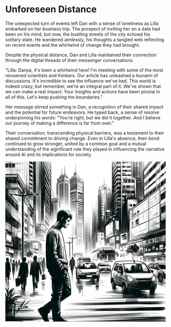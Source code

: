 # Unforeseen Distance

The unexpected turn of events left Dan with a sense of loneliness as Lilla embarked on her business trip. The prospect of inviting her on a date had been on his mind, but now, the bustling streets of the city echoed his solitary state. He wandered aimlessly, his thoughts a tangled web reflecting on recent events and the whirlwind of change they had brought.

Despite the physical distance, Dan and Lilla maintained their connection through the digital threads of their messenger conversations.

"Lilla: Danya, it's been a whirlwind here! I'm meeting with some of the most renowned scientists and thinkers. Our article has unleashed a tsunami of discussions. It's incredible to see the influence we've had. This world is indeed crazy, but remember, we're an integral part of it. We've shown that we can make a real impact. Your insights and actions have been pivotal in all of this. Let's keep pushing the boundaries."

Her message stirred something in Dan, a recognition of their shared impact and the potential for future endeavors. He typed back, a sense of resolve underpinning his words: "You're right, but we did it together. And I believe our journey of making a difference is far from over."

Their conversation, transcending physical barriers, was a testament to their shared commitment to driving change. Even in Lilla's absence, their bond continued to grow stronger, united by a common goal and a mutual understanding of the significant role they played in influencing the narrative around AI and its implications for society.

![Walking](./images/03.walking.png "Walking")
